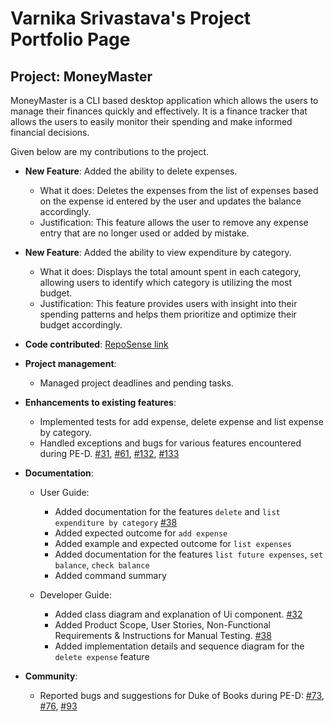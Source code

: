 # Varnika Srivastava's Project Portfolio Page
## Project: MoneyMaster

MoneyMaster is a CLI based desktop application which allows the users to manage 
their finances quickly and effectively. It is a finance tracker that allows the users to easily monitor
their spending and make informed financial decisions.

Given below are my contributions to the project.

* **New Feature**: Added the ability to delete expenses.
    * What it does: Deletes the expenses from the list of expenses based on the expense id entered by the user and updates the balance accordingly.
    * Justification: This feature allows the user to remove any expense entry that are no longer used or added by mistake.


* **New Feature**: Added the ability to view expenditure by category.
    * What it does: Displays the total amount spent in each category, allowing users to identify which category is utilizing the most budget.
    * Justification: This feature provides users with insight into their spending patterns and helps them prioritize and optimize their budget accordingly.


* **Code contributed**: [RepoSense link](https://nus-cs2113-ay2223s2.github.io/tp-dashboard/?search=varnika1402&breakdown=true)


* **Project management**:
    * Managed project deadlines and pending tasks.


* **Enhancements to existing features**:
    * Implemented tests for add expense, delete expense and list expense by category.
    * Handled exceptions and bugs for various features encountered during PE-D. [#31](https://github.com/AY2223S2-CS2113-W13-4/tp/pull/131), [#61](https://github.com/AY2223S2-CS2113-W13-4/tp/issues/61), [#132](https://github.com/AY2223S2-CS2113-W13-4/tp/pull/132), [#133](https://github.com/AY2223S2-CS2113-W13-4/tp/pull/133)


* **Documentation**:
    * User Guide:
        * Added documentation for the features `delete` and `list expenditure by category` [#38](https://github.com/AY2223S2-CS2113-W13-4/tp/pull/38)
        * Added expected outcome for `add expense`
        * Added example and expected outcome for `list expenses`
        * Added documentation for the features `list future expenses`, `set balance`, `check balance`
        * Added command summary
    
    * Developer Guide:
        * Added class diagram and explanation of Ui component. [#32](https://github.com/AY2223S2-CS2113-W13-4/tp/pull/32)
        * Added Product Scope, User Stories, Non-Functional Requirements & Instructions for Manual Testing. [#38](https://github.com/AY2223S2-CS2113-W13-4/tp/pull/38)
        * Added implementation details and sequence diagram for the `delete expense` feature


* **Community**:
    * Reported bugs and suggestions for Duke of Books during PE-D: [#73](https://github.com/AY2223S2-CS2113-F10-4/tp/issues/73), [#76](https://github.com/AY2223S2-CS2113-F10-4/tp/issues/76), [#93](https://github.com/AY2223S2-CS2113-F10-4/tp/issues/93)
